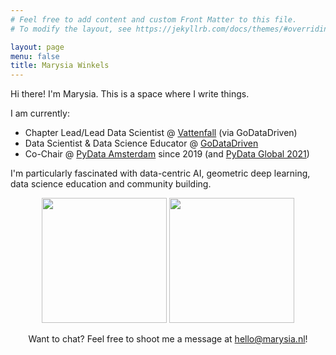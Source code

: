 ```yaml
---
# Feel free to add content and custom Front Matter to this file.
# To modify the layout, see https://jekyllrb.com/docs/themes/#overriding-theme-defaults

layout: page
menu: false
title: Marysia Winkels
---
```



Hi there! I'm Marysia. This is a space where I write things. 

I am currently: 
* Chapter Lead/Lead Data Scientist @ [Vattenfall](https://vattenfall.com) (via GoDataDriven)
* Data Scientist & Data Science Educator @ [GoDataDriven](https://godatadriven.com)
* Co-Chair @ [PyData Amsterdam](http://amsterdam.pydata.org) since 2019 (and [PyData Global 2021](https://pydata.org/global2021/))

I'm particularly fascinated with data-centric AI, geometric deep learning, data science education and community building.

<center> 
<p>
  <img src="../assets/dogsds-round.png" height="200" />
  <img src="../assets/vhto-round.png" height="200" /> 
</p>
</center>


<!--![](../assets/dogsds-round.png)

![](../assets/vhto-round.png) -->

<center> 
Want to chat? Feel free to shoot me a message at <a href="mailto:hello@marysia.nl">hello@marysia.nl</a>!
</center>